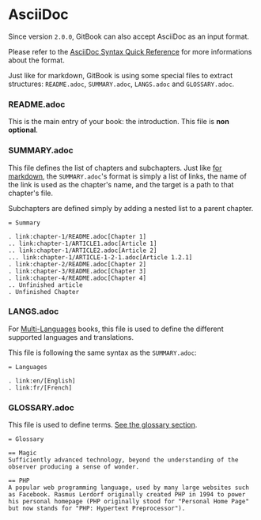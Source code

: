 # AsciiDoc

Since version `2.0.0`, GitBook can also accept AsciiDoc as an input format.

Please refer to the [AsciiDoc Syntax Quick Reference](http://asciidoctor.org/docs/asciidoc-syntax-quick-reference/) for more informations about the format.

Just like for markdown, GitBook is using some special files to extract structures: `README.adoc`, `SUMMARY.adoc`, `LANGS.adoc` and `GLOSSARY.adoc`.

### README.adoc

This is the main entry of your book: the introduction. This file is **non optional**.

### SUMMARY.adoc

This file defines the list of chapters and subchapters. Just like [for markdown](./chapters.md), the `SUMMARY.adoc`'s format is simply a list of links, the name of the link is used as the chapter's name, and the target is a path to that chapter's file.

Subchapters are defined simply by adding a nested list to a parent chapter.

```
= Summary

. link:chapter-1/README.adoc[Chapter 1]
.. link:chapter-1/ARTICLE1.adoc[Article 1]
.. link:chapter-1/ARTICLE2.adoc[Article 2]
... link:chapter-1/ARTICLE-1-2-1.adoc[Article 1.2.1]
. link:chapter-2/README.adoc[Chapter 2]
. link:chapter-3/README.adoc[Chapter 3]
. link:chapter-4/README.adoc[Chapter 4]
.. Unfinished article
. Unfinished Chapter
```

### LANGS.adoc

For [Multi-Languages](./languages.md) books, this file is used to define the different supported languages and translations.

This file is following the same syntax as the `SUMMARY.adoc`:

```
= Languages

. link:en/[English]
. link:fr/[French]
```

### GLOSSARY.adoc

This file is used to define terms. [See the glossary section](./glossary.md).

```
= Glossary

== Magic
Sufficiently advanced technology, beyond the understanding of the observer producing a sense of wonder.

== PHP
A popular web programming language, used by many large websites such as Facebook. Rasmus Lerdorf originally created PHP in 1994 to power his personal homepage (PHP originally stood for "Personal Home Page" but now stands for "PHP: Hypertext Preprocessor").
```



